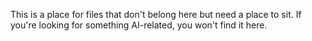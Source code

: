 This is a place for files that don't belong here but need a place to sit. If you're looking for something AI-related, you won't find it here.
